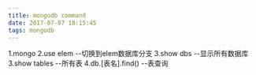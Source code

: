 ```yaml
---
title: mongodb command
date: 2017-07-07 18:15:45
tags: mongodb
---
```

1.mongo
2.use elem --切换到elem数据库分支
3.show dbs --显示所有数据库
3.show tables --所有表
4.db.[表名].find() --表查询


